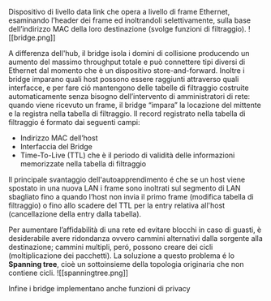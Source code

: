 Dispositivo di livello data link che opera a livello di frame Ethernet, esaminando l’header dei frame ed inoltrandoli selettivamente, sulla base dell’indirizzo MAC della loro destinazione (svolge funzioni di filtraggio).
![[bridge.png]]

A differenza dell'hub, il bridge isola i domini di collisione producendo un aumento del massimo throughput totale e può connettere tipi diversi di Ethernet dal momento che è un dispositivo store-and-forward. Inoltre i bridge imparano quali host possono essere raggiunti attraverso quali interfacce, e per fare ció mantengono delle tabelle di filtraggio costruite automaticamente senza bisogno dell’intervento di amministratori di rete: quando viene ricevuto un frame, il bridge “impara” la locazione del mittente e la registra nella tabella di filtraggio. 
Il record registrato nella tabella di filtraggio é formato dai seguenti campi:
- Indirizzo MAC dell’host
- Interfaccia del Bridge
- Time-To-Live (TTL) che è il periodo di validità delle informazioni memorizzate  nella tabella di filtraggio

Il principale svantaggio dell'autoapprendimento é che se un host viene spostato in una nuova LAN i frame sono inoltrati sul segmento di LAN sbagliato fino a quando l’host non invia il primo frame (modifica tabella di filtraggio) o fino allo scadere del TTL per la entry relativa all'host (cancellazione della entry dalla tabella).

Per aumentare l’affidabilità di una rete ed evitare blocchi in caso di guasti, è desiderabile avere ridondanza ovvero cammini alternativi dalla sorgente alla destinazione; cammini multipli, peró, possono creare dei cicli (moltiplicazione dei pacchetti). La soluzione a questo problema é lo **Spanning tree**, cioè un sottoinsieme della topologia originaria che non contiene cicli.
![[spanningtree.png]]

Infine i bridge implementano anche funzioni di privacy 